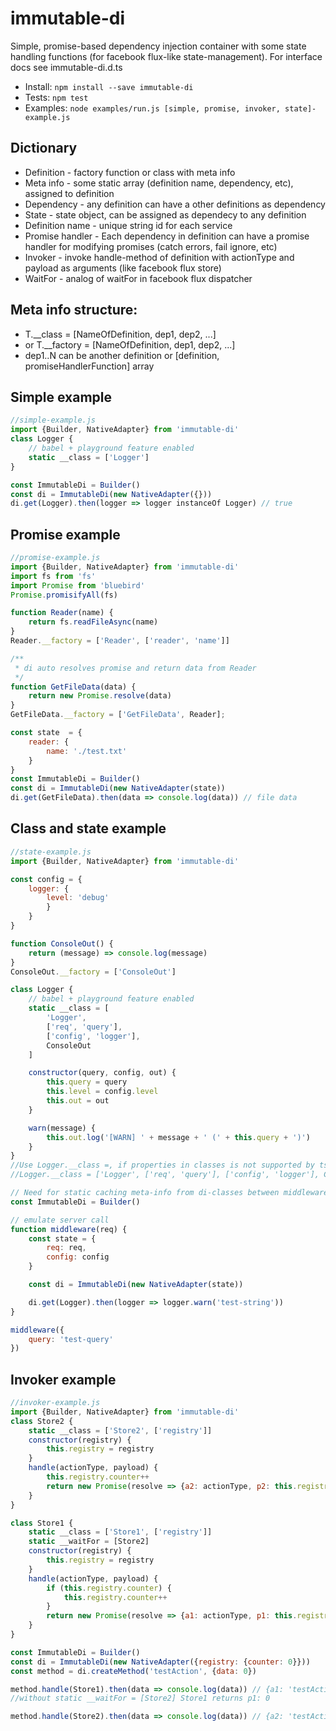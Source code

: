 # immutable-di

Simple, promise-based dependency injection container with some state handling functions (for facebook flux-like state-management).
For interface docs see immutable-di.d.ts

* Install: `npm install --save immutable-di`
* Tests: `npm test`
* Examples: `node examples/run.js [simple, promise, invoker, state]-example.js`

## Dictionary
* Definition - factory function or class with meta info
* Meta info - some static array (definition name, dependency, etc), assigned to definition
* Dependency - any definition can have a other definitions as dependency
* State - state object, can be assigned as dependecy to any definition
* Definition name - unique string id for each service
* Promise handler - Each dependency in definition can have a promise handler for modifying promises (catch errors, fail ignore, etc)
* Invoker - invoke handle-method of definition with actionType and payload as arguments (like facebook flux store)
* WaitFor - analog of waitFor in facebook flux dispatcher

## Meta info structure: 
* T.__class = [NameOfDefinition, dep1, dep2, ...]
* or T.__factory = [NameOfDefinition, dep1, dep2, ...]
* dep1..N can be another definition or [definition, promiseHandlerFunction] array

## Simple example
```js
//simple-example.js
import {Builder, NativeAdapter} from 'immutable-di'
class Logger {
    // babel + playground feature enabled
    static __class = ['Logger']
}

const ImmutableDi = Builder()
const di = ImmutableDi(new NativeAdapter({}))
di.get(Logger).then(logger => logger instanceOf Logger) // true
```

## Promise example
```js
//promise-example.js
import {Builder, NativeAdapter} from 'immutable-di'
import fs from 'fs'
import Promise from 'bluebird'
Promise.promisifyAll(fs)

function Reader(name) {
    return fs.readFileAsync(name)
}
Reader.__factory = ['Reader', ['reader', 'name']]

/**
 * di auto resolves promise and return data from Reader
 */
function GetFileData(data) {
    return new Promise.resolve(data)
}
GetFileData.__factory = ['GetFileData', Reader];

const state  = {
    reader: {
        name: './test.txt'
    }
}
const ImmutableDi = Builder()
const di = ImmutableDi(new NativeAdapter(state))
di.get(GetFileData).then(data => console.log(data)) // file data
```

## Class and state example
```js
//state-example.js
import {Builder, NativeAdapter} from 'immutable-di'

const config = {
    logger: {
        level: 'debug'
        }
    }
}

function ConsoleOut() {
    return (message) => console.log(message)
}
ConsoleOut.__factory = ['ConsoleOut']

class Logger {
    // babel + playground feature enabled
    static __class = [
        'Logger',
        ['req', 'query'],
        ['config', 'logger'],
        ConsoleOut
    ]

    constructor(query, config, out) {
        this.query = query
        this.level = config.level
        this.out = out
    }

    warn(message) {
        this.out.log('[WARN] ' + message + ' (' + this.query + ')')
    }
}
//Use Logger.__class =, if properties in classes is not supported by tsranspiler
//Logger.__class = ['Logger', ['req', 'query'], ['config', 'logger'], ConsoleOut]

// Need for static caching meta-info from di-classes between middleware calls
const ImmutableDi = Builder()

// emulate server call
function middleware(req) {
    const state = {
        req: req,
        config: config
    }

    const di = ImmutableDi(new NativeAdapter(state))

    di.get(Logger).then(logger => logger.warn('test-string'))
}

middleware({
    query: 'test-query'
})
```

## Invoker example
```js
//invoker-example.js
import {Builder, NativeAdapter} from 'immutable-di'
class Store2 {
    static __class = ['Store2', ['registry']]
    constructor(registry) {
        this.registry = registry
    }
    handle(actionType, payload) {
        this.registry.counter++
        return new Promise(resolve => {a2: actionType, p2: this.registry.counter})
    }
}

class Store1 {
    static __class = ['Store1', ['registry']]
    static __waitFor = [Store2]
    constructor(registry) {
        this.registry = registry
    }
    handle(actionType, payload) {
        if (this.registry.counter) {
            this.registry.counter++
        }
        return new Promise(resolve => {a1: actionType, p1: this.registry.counter})
    }
}

const ImmutableDi = Builder()
const di = ImmutableDi(new NativeAdapter({registry: {counter: 0}}))
const method = di.createMethod('testAction', {data: 0})

method.handle(Store1).then(data => console.log(data)) // {a1: 'testAction', p1: 2}
//without static __waitFor = [Store2] Store1 returns p1: 0

method.handle(Store2).then(data => console.log(data)) // {a2: 'testAction', p2: 1}
```
